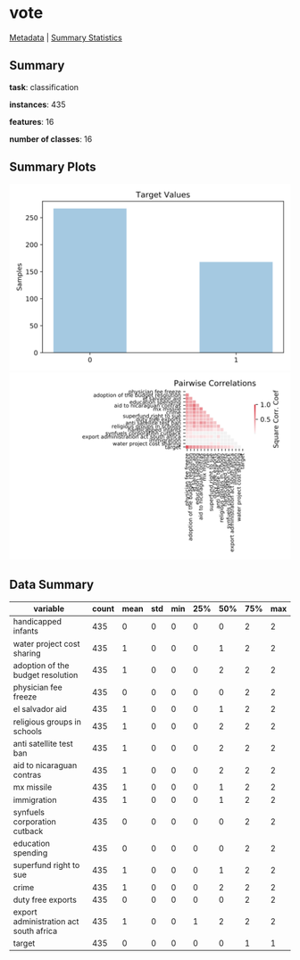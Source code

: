 # vote

[Metadata](metadata.yaml) | [Summary Statistics](summary_stats.csv)

## Summary

**task**: classification

**instances**: 435

**features**: 16

**number of classes**: 16

## Summary Plots

![Labels](label.svg)
![Corr](corr.svg)

## Data Summary

|	variable	|	count	|	mean	|	std	|	min	|	25%	|	50%	|	75%	|	max|
| --- | --- | --- | --- | --- | --- | --- | --- | --- |
|	handicapped infants	|	435	|	0	|	0	|	0	|	0	|	0	|	2	|	2
|	water project cost sharing	|	435	|	1	|	0	|	0	|	0	|	1	|	2	|	2
|	adoption of the budget resolution	|	435	|	1	|	0	|	0	|	0	|	2	|	2	|	2
|	physician fee freeze	|	435	|	0	|	0	|	0	|	0	|	0	|	2	|	2
|	el salvador aid	|	435	|	1	|	0	|	0	|	0	|	1	|	2	|	2
|	religious groups in schools	|	435	|	1	|	0	|	0	|	0	|	2	|	2	|	2
|	anti satellite test ban	|	435	|	1	|	0	|	0	|	0	|	2	|	2	|	2
|	aid to nicaraguan contras	|	435	|	1	|	0	|	0	|	0	|	2	|	2	|	2
|	mx missile	|	435	|	1	|	0	|	0	|	0	|	1	|	2	|	2
|	immigration	|	435	|	1	|	0	|	0	|	0	|	1	|	2	|	2
|	synfuels corporation cutback	|	435	|	0	|	0	|	0	|	0	|	0	|	2	|	2
|	education spending	|	435	|	0	|	0	|	0	|	0	|	0	|	2	|	2
|	superfund right to sue	|	435	|	1	|	0	|	0	|	0	|	1	|	2	|	2
|	crime	|	435	|	1	|	0	|	0	|	0	|	2	|	2	|	2
|	duty free exports	|	435	|	0	|	0	|	0	|	0	|	0	|	2	|	2
|	export administration act south africa	|	435	|	1	|	0	|	0	|	1	|	2	|	2	|	2
|	target	|	435	|	0	|	0	|	0	|	0	|	0	|	1	|	1
